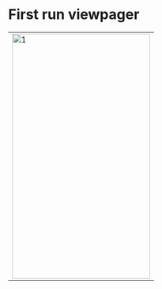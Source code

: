 # First run viewpager


<table style= padding:10px">
  <tr>
    <td>  <img src="./emojiscreen.png"  alt="1" width = 279px height = 496px ></td>
  </tr>
</table>